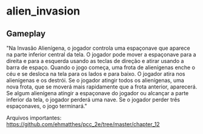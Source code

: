 # alien_invasion

## Gameplay
"Na Invasão Alienígena, o jogador controla uma espaçonave que aparece na parte inferior central da tela. O jogador pode mover a espaçonave para a direita e para a esquerda usando as teclas de direção e atirar usando a barra de espaço. Quando o jogo começa, uma frota de alienígenas enche o céu e se desloca na tela para os lados e para baixo. O jogador atira nos alienígenas e os destrói. Se o jogador atingir todos os alienígenas, uma nova frota, que se moverá mais rapidamente que a frota anterior, aparecerá. Se algum alienígena
atingir a espaçonave do jogador ou alcançar a parte inferior da tela, o jogador perderá uma nave. Se o jogador perder três espaçonaves, o
jogo terminará."

Arquivos importantes: 
https://github.com/ehmatthes/pcc_2e/tree/master/chapter_12